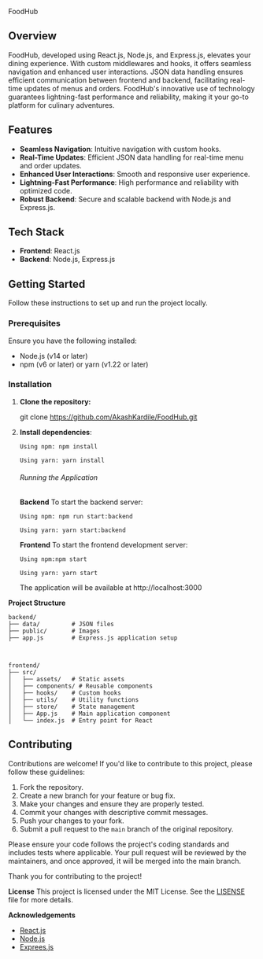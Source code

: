 FoodHub

## Overview

FoodHub, developed using React.js, Node.js, and Express.js, elevates your dining experience. With custom middlewares and hooks, it offers seamless navigation and enhanced user interactions. JSON data handling ensures efficient communication between frontend and backend, facilitating real-time updates of menus and orders. FoodHub's innovative use of technology guarantees lightning-fast performance and reliability, making it your go-to platform for culinary adventures.

## Features

- **Seamless Navigation**: Intuitive navigation with custom hooks.
- **Real-Time Updates**: Efficient JSON data handling for real-time menu and order updates.
- **Enhanced User Interactions**: Smooth and responsive user experience.
- **Lightning-Fast Performance**: High performance and reliability with optimized code.
- **Robust Backend**: Secure and scalable backend with Node.js and Express.js.

## Tech Stack

- **Frontend**: React.js
- **Backend**: Node.js, Express.js

## Getting Started

Follow these instructions to set up and run the project locally.

### Prerequisites

Ensure you have the following installed:

- Node.js (v14 or later)
- npm (v6 or later) or yarn (v1.22 or later)

### Installation

1.  **Clone the repository:**

    git clone https://github.com/AkashKardile/FoodHub.git

2.  **Install dependencies**:

        Using npm: npm install
    
        Using yarn: yarn install

    ###### Running the Application

    **Backend**
    To start the backend server:

        Using npm: npm run start:backend

        Using yarn: yarn start:backend

    **Frontend**
    To start the frontend development server:

        Using npm:npm start

        Using yarn: yarn start

    The application will be available at http://localhost:3000

**Project Structure**

    backend/
    ├── data/         # JSON files
    ├── public/       # Images
    ├── app.js        # Express.js application setup



    frontend/
    ├── src/
    │   ├── assets/   # Static assets
    │   ├── components/ # Reusable components
    │   ├── hooks/    # Custom hooks
    │   ├── utils/    # Utility functions
    │   ├── store/    # State management
    │   ├── App.js    # Main application component
    │   └── index.js  # Entry point for React

## Contributing

Contributions are welcome! If you'd like to contribute to this project, please follow these guidelines:

1. Fork the repository.
2. Create a new branch for your feature or bug fix.
3. Make your changes and ensure they are properly tested.
4. Commit your changes with descriptive commit messages.
5. Push your changes to your fork.
6. Submit a pull request to the `main` branch of the original repository.

Please ensure your code follows the project's coding standards and includes tests where applicable. Your pull request will be reviewed by the maintainers, and once approved, it will be merged into the main branch.

Thank you for contributing to the project!

**License**
This project is licensed under the MIT License. See the [LISENSE](LISENSE) file for more details.

**Acknowledgements**

- [React.js](https://react.dev/)
- [Node.js](https://nodejs.org/en)
- [Exprees.js](https://expressjs.com/)
